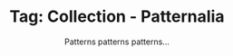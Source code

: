 ---
layout: portfolio
title: 'Tag: Collection - Patternalia'
subtitle: Patterns patterns patterns...
permalink: /portfolio/tags/collection/patternalia/
type: tag
uid: patternalia
pagination:
    enabled: true
    tag: [patternalia]
---